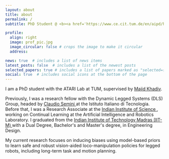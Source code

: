 ```yaml
---
layout: about
title: about
permalink: /
subtitle: PhD Student @ <b><a href='https://www.ce.cit.tum.de/en/aipd/home/'>Applied and Theoretical Aspects of Robot Intelligence (ATARI) Lab</a></b>. Munich Institute of Robotics and Machine Intelligence (<a href='https://www.mirmi.tum.de/'>MIRMI</a>). Technical University of Munich (<a href='https://www.tum.de/'>TUM</a>). 

profile:
  align: right
  image: prof_pic.jpg
  image_circular: false # crops the image to make it circular
  address: 

news: true  # includes a list of news items
latest_posts: false  # includes a list of the newest posts
selected_papers: true # includes a list of papers marked as "selected={true}"
social: true  # includes social icons at the bottom of the page
---
```


I am a PhD student with the ATARI Lab at TUM, supervised by <a href="https://www.professoren.tum.de/en/khadiv-majid">Majid Khadiv</a>. 

Previously, I was a research fellow with the Dynamic Legged Systems (DLS) Group, headed by <a href='https://dls.iit.it/people-details/-/people/claudio-semini'> Claudio Semini </a> at the Istituto Italiano di Tecnologia. Before that, I was a Research Associate at the <a href="https://iisc.ac.in"> Indian Institute of Science </a>, working on Continual Learning at the Artificial Intelligence and Robotics Laboratory. I graduated from the <a href="https://www.iitm.ac.in"> Indian Institute of Technology Madras (IIT-M) </a> with a Dual Degree, Bachelor's and Master's degree, in Engineering Design. 

My current research focuses on inducing biases using model-based priors to learn safe and robust vision-aided loco-manipulation policies for legged robots, including long-term task and motion planning.
